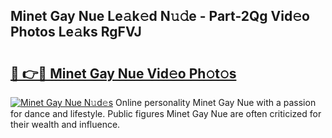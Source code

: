 ## Minet Gay Nue Le𝚊k𝚎d N𝚞𝚍e - Part-2Qg Vid𝚎o Photos Le𝚊ks RgFVJ

# <h2><a href="http://fb4vaf.evod.top/?m=Minet+Gay+Nue">🔗 👉🔴 Minet Gay Nue Vid𝚎o Ph𝚘t𝚘s</a></h2>

[![Minet Gay Nue N𝚞d𝚎s](https://i.imgur.com/8V9OHl7.gif)](http://fb4vaf.evod.top/?m=Minet+Gay+Nue)
Online personality Minet Gay Nue with a passion for dance and lifestyle. Public figures Minet Gay Nue are often criticized for their wealth and influence. 
